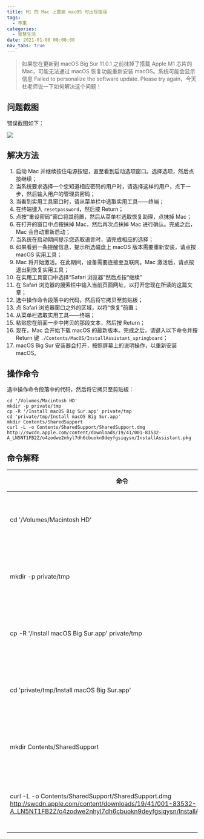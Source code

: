 ```yaml
---
title: M1 的 Mac 上重装 macOS 时出现错误
tags:
  - 苹果
categories:
  - 智慧生活
date: 2021-01-08 00:00:00
nav_tabs: true
---
```


> 如果您在更新到 macOS Big Sur 11.0.1 之前抹掉了搭载 Apple M1 芯片的 Mac，可能无法通过 macOS 恢复功能重新安装 macOS。系统可能会显示信息 Failed to personalize the software update. Please try again，今天杜老师说一下如何解决这个问题！

<!-- more -->

## 问题截图

错误截图如下：

![](https://cdn.dusays.com/2021/01/300-1.jpg)

## 解决方法

1. 启动 Mac 并继续按住电源按钮，直至看到启动选项窗口。选择选项，然后点按继续；
2. 当系统要求选择一个您知道相应密码的用户时，请选择这样的用户，点下一步，然后输入用户的管理员密码； 
3. 当看到实用工具窗口时，请从菜单栏中选取实用工具——终端；
4. 在终端键入 `resetpassword`，然后按 Return；
5. 点按“重设密码”窗口将其前置，然后从菜单栏选取恢复助理，点抹掉 Mac； 
6. 在打开的窗口中点按抹掉 Mac，然后再次点抹掉 Mac 进行确认。完成之后，Mac 会自动重新启动；
7. 当系统在启动期间提示您选取语言时，请完成相应的选择；
8. 如果看到一条提醒信息，提示所选磁盘上 macOS 版本需要重新安装，请点按 macOS 实用工具；
9. Mac 将开始激活。在此期间，设备需要连接至互联网。Mac 激活后，请点按退出到恢复实用工具；
10. 在实用工具窗口中选择“Safari 浏览器”然后点按“继续”
11. 在 Safari 浏览器的搜索栏中输入当前页面网址，以打开您现在所读的这篇文章；
12. 选中操作命令段落中的代码，然后将它拷贝至剪贴板；
13. 点 Safari 浏览器窗口之外的区域，以将“恢复”前置；
14. 从菜单栏选取实用工具——终端；
15. 粘贴您在前面一步中拷贝的那段文本，然后按 Return；
16. 现在，Mac 会开始下载 macOS 的最新版本。完成之后，请键入以下命令并按 Return 键 `./Contents/MacOS/InstallAssistant_springboard`；
17. macOS Big Sur 安装器会打开，按照屏幕上的说明操作，以重新安装 macOS。

## 操作命令

选中操作命令段落中的代码，然后将它拷贝至剪贴板：

```
cd '/Volumes/Macintosh HD'
mkdir -p private/tmp
cp -R '/Install macOS Big Sur.app' private/tmp
cd 'private/tmp/Install macOS Big Sur.app'
mkdir Contents/SharedSupport
curl -L -o Contents/SharedSupport/SharedSupport.dmg http://swcdn.apple.com/content/downloads/19/41/001-83532-A_LN5NT1FB2Z/o4zodwe2nhyl7dh6cbuokn9deyfgsiqysn/InstallAssistant.pkg
```

## 命令解释

| 命令 | 解释 |
| - | - |
| cd '/Volumes/Macintosh HD' | 进入系统硬盘 |
| mkdir -p private/tmp | 创建临时目录 |
| cp -R '/Install macOS Big Sur.app' private/tmp | 复制系统文件 |
| cd 'private/tmp/Install macOS Big Sur.app' | 进入系统目录 |
| mkdir Contents/SharedSupport | 创建下载目录 |
| curl -L -o Contents/SharedSupport/SharedSupport.dmg http://swcdn.apple.com/content/downloads/19/41/001-83532-A_LN5NT1FB2Z/o4zodwe2nhyl7dh6cbuokn9deyfgsiqysn/InstallAssistant.pkg | 下载系统文件 |
